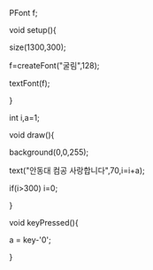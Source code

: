 PFont f;

void setup(){

  size(1300,300);
  
  f=createFont("굴림",128);
  
  textFont(f);
  
}

int i,a=1;

void draw(){

  background(0,0,255);
  
  text("안동대 컴공 사랑합니다",70,i=i+a); 
  
  if(i>300) i=0;
  
}

void keyPressed(){

  a = key-'0'; 
  
}
